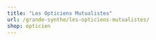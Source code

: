 ```yaml
---
title: "Les Opticiens Mutualistes"
url: /grande-synthe/les-opticiens-mutualistes/
shop: opticien
---
```

